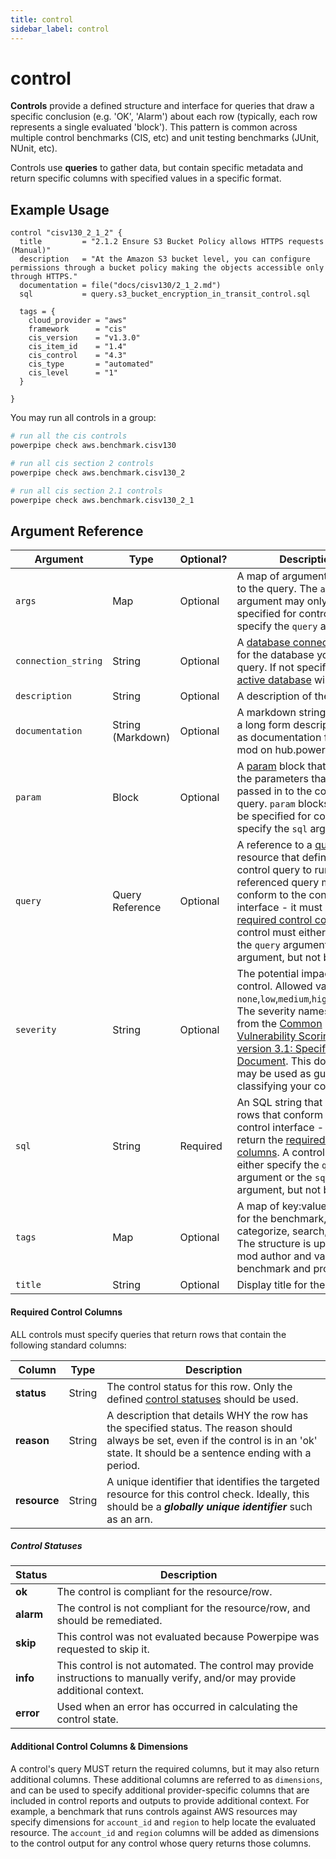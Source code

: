 ```yaml
---
title: control
sidebar_label: control
---
```


# control

**Controls** provide a defined structure and interface for queries that draw a specific conclusion (e.g. 'OK', 'Alarm') about each row (typically, each row represents a single evaluated 'block').  This pattern is common across multiple control benchmarks (CIS, etc) and  unit testing benchmarks (JUnit, NUnit, etc).

Controls use **queries** to gather data, but contain specific metadata and return specific columns with specified values in a specific format.  


## Example Usage

```hcl
control "cisv130_2_1_2" {
  title         = "2.1.2 Ensure S3 Bucket Policy allows HTTPS requests (Manual)"
  description   = "At the Amazon S3 bucket level, you can configure permissions through a bucket policy making the objects accessible only through HTTPS."
  documentation = file("docs/cisv130/2_1_2.md")
  sql           = query.s3_bucket_encryption_in_transit_control.sql

  tags = {
    cloud_provider = "aws" 
    framework      = "cis"
    cis_version    = "v1.3.0"
    cis_item_id    = "1.4"
    cis_control    = "4.3"
    cis_type       = "automated"
    cis_level      = "1"
  }

} 

``` 

You may run all controls in a group:

```bash
# run all the cis controls
powerpipe check aws.benchmark.cisv130

# run all cis section 2 controls
powerpipe check aws.benchmark.cisv130_2

# run all cis section 2.1 controls
powerpipe check aws.benchmark.cisv130_2_1

```

## Argument Reference
| Argument | Type | Optional? | Description
|-|-|-|-
| `args` | Map | Optional| A map of arguments to pass to the query. The `args` argument may only be specified for controls that specify the `query` argument. 
| `connection_string` | String |  Optional| A [database connection string](/docs/powerpipe-hcl/query#connection-strings) for the database you wish to query.  If not specified, the [active database](/docs/run#selecting-a-database ) will be used.
| `description` | String| Optional| A description of the control.
| `documentation` | String (Markdown)| Optional | A markdown string containing a long form description, used as documentation for the mod on hub.powerpipe.io. 
| `param` | Block | Optional| A [param](/docs/powerpipe-hcl/query#param) block that defines the parameters that can be passed in to the control's query.  `param` blocks may only be specified for controls that specify the `sql` argument. 
| `query` | Query Reference | Optional | A reference to a [query](/docs/powerpipe-hcl/query) resource that defines the control query to run.  The referenced query must conform to the control interface - it must return the [required control columns](#required-control-columns).  A control must either specify the `query` argument or the `sql` argument, but not both.
| `severity`| String | Optional | The potential impact of given control.  Allowed values are `none`,`low`,`medium`,`high`,`critical`. The severity names are taken from the [Common Vulnerability Scoring System version 3.1: Specification Document](https://www.first.org/cvss/specification-document).  This document may be used as guidance for classifying your controls.
| `sql` | String | Required | An SQL string that returns rows that conform to the control interface - it must return the [required control columns](#required-control-columns).  A control must either specify the `query` argument or the `sql` argument, but not both.
| `tags` | Map | Optional | A map of key:value metadata for the benchmark, used to categorize, search, and filter.  The structure is up to the mod author and varies by benchmark and provider. 
| `title` | String | Optional | Display title for the control.



#### Required Control Columns

ALL controls must specify queries that return rows that contain the following standard columns:

| Column | Type | Description
|-|-|-
| **status** | String | The control status for this row.  Only the defined [control statuses](#control-statuses) should be used.
| **reason** | String | A description that details WHY the row has the specified status.  The reason should always be set, even if the control is in an 'ok' state.  It should be a sentence ending with a period.
| **resource** | String | A unique identifier that identifies the targeted resource for this control check.  Ideally, this should be a ***globally unique identifier*** such as an arn.



##### Control Statuses

| Status | Description
|-|-
| **ok** | The control is compliant for the resource/row.
| **alarm** | The control is not compliant for the resource/row, and should be remediated.
| **skip** | This control was not evaluated because Powerpipe was requested to skip it.
| **info** | This control is not automated.  The control may provide instructions to manually verify, and/or may provide additional context.
| **error** | Used when an error has occurred in calculating the control state.



#### Additional Control Columns & Dimensions
A control's query MUST return the required columns, but it may also return additional columns.  These additional columns are referred to as `dimensions`, and can be used to specify additional provider-specific columns that are included in control reports and outputs to provide additional context.  For example, a benchmark that runs controls against AWS resources may specify dimensions for `account_id` and `region` to help locate the evaluated resource.  The `account_id` and `region` columns will be added as dimensions to the control output for any control whose query returns those columns.

